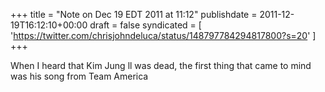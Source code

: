 +++
title = "Note on Dec 19 EDT 2011 at 11:12"
publishdate = 2011-12-19T16:12:10+00:00
draft = false
syndicated = [ 'https://twitter.com/chrisjohndeluca/status/148797784294817800?s=20' ]
+++

When I heard that Kim Jung ll was dead, the first thing that came to mind was his song from Team America

